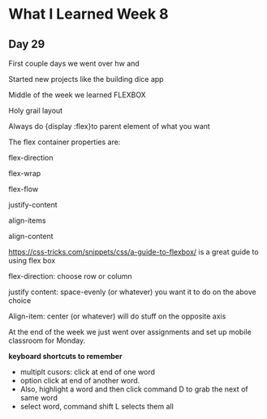 # **What I Learned Week 8**
## **Day 29**   

First couple days we went over hw and

Started new projects like the building dice app  

Middle of the week we learned FLEXBOX  

Holy grail layout  

Always do {display :flex}to parent element of what you want  


The flex container properties are:

flex-direction  

flex-wrap  

flex-flow  

justify-content  

align-items  

align-content  

https://css-tricks.com/snippets/css/a-guide-to-flexbox/ is a great guide to using flex box


flex-direction: choose row or column  

justify content: space-evenly (or whatever) you want it to do on the above choice  

Align-item: center (or whatever) will do stuff on the opposite axis

At the end of the week we just went over assignments and set up mobile classroom for Monday.  



**keyboard shortcuts to remember**  
* multiplt cusors: click at end of one word 
* option click at end of another word.
* Also, highlight a word and then click command D to grab the next of same word  
* select word, command shift L selects them all